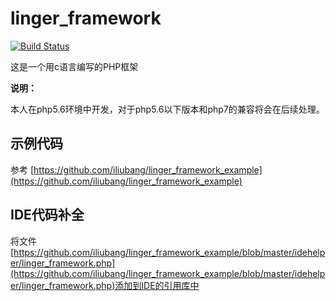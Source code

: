 # linger_framework

[![Build Status](https://travis-ci.org/iliubang/linger_framework.svg?branch=master)](https://travis-ci.org/iliubang/linger_framework)

这是一个用c语言编写的PHP框架

**说明：**

本人在php5.6环境中开发，对于php5.6以下版本和php7的兼容将会在后续处理。

## 示例代码

参考 [https://github.com/iliubang/linger_framework_example](https://github.com/iliubang/linger_framework_example)

## IDE代码补全

将文件[https://github.com/iliubang/linger_framework_example/blob/master/idehelper/linger_framework.php](https://github.com/iliubang/linger_framework_example/blob/master/idehelper/linger_framework.php)添加到IDE的引用库中
